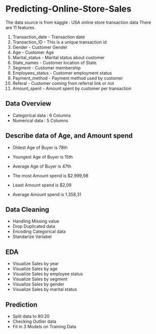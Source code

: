 # Predicting-Online-Store-Sales
The data source is from kaggle : USA online store transaction data
There are 11 features.
1. Transaction_date 		    - Transaction date
2. Transaction_ID 	      	- This is a unique transaction id
3. Gender 		            	- Customer Gender
4. Age 			              	- Customer Age
5. Marital_status 		      - Marital status about customer
6. State_names 			        - Customer location of State.
7. Segment 		            	- Customer membership
8. Employees_status 	    	- Customer employment status
9. Payment_method 	      	- Payment method used by customer
10. Referal 			          - Customer coming from referral link or not
11. Amount_spent 	        	- Amount spent by customer per transaction

## Data Overview 
- Categorical data : 6 Columns
- Numerical data   : 5 Columns 

## Describe data of Age, and Amount spend 
- Oldest Age of Buyer is 78th
- Youngest Age of Buyer is 15th 
- Average Age of Buyer is 47th 

- The most Amount spend is $2.999,98
- Least Amount spend is $2,09 
- Average Amount spend is 1.358,31 

## Data Cleaning 
- Handling Missing value
- Drop Duplicated data 
- Encoding Categorical data 
- Standarize Variabel 

## EDA 
- Visualize Sales by year
- Visualize Sales by age 
- Visualize Sales by employee status 
- Visualize Sales by segment 
- Visualize Sales by gender 
- Visualize Sales by marital status 

## Prediction 
- Split data to 80:20 
- Checking Outlier data 
- Fit in 3 Models on Training Data 


